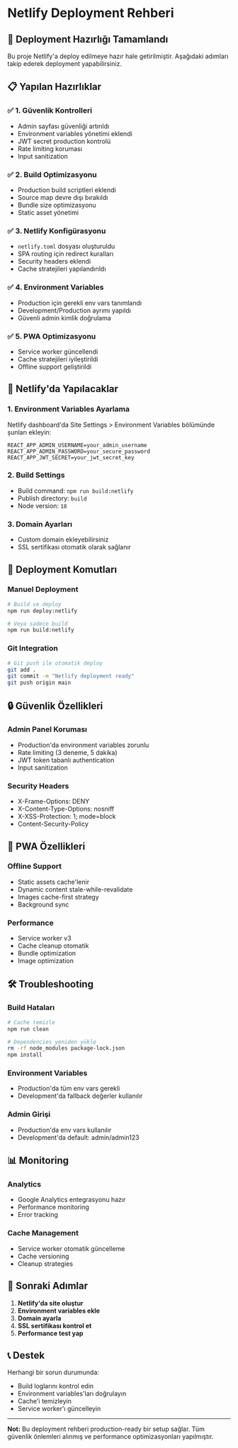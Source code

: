 # Netlify Deployment Rehberi

## 🚀 Deployment Hazırlığı Tamamlandı

Bu proje Netlify'a deploy edilmeye hazır hale getirilmiştir. Aşağıdaki adımları takip ederek deployment yapabilirsiniz.

## 📋 Yapılan Hazırlıklar

### ✅ 1. Güvenlik Kontrolleri
- Admin sayfası güvenliği artırıldı
- Environment variables yönetimi eklendi
- JWT secret production kontrolü
- Rate limiting koruması
- Input sanitization

### ✅ 2. Build Optimizasyonu
- Production build scriptleri eklendi
- Source map devre dışı bırakıldı
- Bundle size optimizasyonu
- Static asset yönetimi

### ✅ 3. Netlify Konfigürasyonu
- `netlify.toml` dosyası oluşturuldu
- SPA routing için redirect kuralları
- Security headers eklendi
- Cache stratejileri yapılandırıldı

### ✅ 4. Environment Variables
- Production için gerekli env vars tanımlandı
- Development/Production ayrımı yapıldı
- Güvenli admin kimlik doğrulama

### ✅ 5. PWA Optimizasyonu
- Service worker güncellendi
- Cache stratejileri iyileştirildi
- Offline support geliştirildi

## 🔧 Netlify'da Yapılacaklar

### 1. Environment Variables Ayarlama
Netlify dashboard'da Site Settings > Environment Variables bölümünde şunları ekleyin:

```
REACT_APP_ADMIN_USERNAME=your_admin_username
REACT_APP_ADMIN_PASSWORD=your_secure_password
REACT_APP_JWT_SECRET=your_jwt_secret_key
```

### 2. Build Settings
- Build command: `npm run build:netlify`
- Publish directory: `build`
- Node version: `18`

### 3. Domain Ayarları
- Custom domain ekleyebilirsiniz
- SSL sertifikası otomatik olarak sağlanır

## 🚀 Deployment Komutları

### Manuel Deployment
```bash
# Build ve deploy
npm run deploy:netlify

# Veya sadece build
npm run build:netlify
```

### Git Integration
```bash
# Git push ile otomatik deploy
git add .
git commit -m "Netlify deployment ready"
git push origin main
```

## 🔒 Güvenlik Özellikleri

### Admin Panel Koruması
- Production'da environment variables zorunlu
- Rate limiting (3 deneme, 5 dakika)
- JWT token tabanlı authentication
- Input sanitization

### Security Headers
- X-Frame-Options: DENY
- X-Content-Type-Options: nosniff
- X-XSS-Protection: 1; mode=block
- Content-Security-Policy

## 📱 PWA Özellikleri

### Offline Support
- Static assets cache'lenir
- Dynamic content stale-while-revalidate
- Images cache-first strategy
- Background sync

### Performance
- Service worker v3
- Cache cleanup otomatik
- Bundle optimization
- Image optimization

## 🛠️ Troubleshooting

### Build Hataları
```bash
# Cache temizle
npm run clean

# Dependencies yeniden yükle
rm -rf node_modules package-lock.json
npm install
```

### Environment Variables
- Production'da tüm env vars gerekli
- Development'da fallback değerler kullanılır

### Admin Girişi
- Production'da env vars kullanılır
- Development'da default: admin/admin123

## 📊 Monitoring

### Analytics
- Google Analytics entegrasyonu hazır
- Performance monitoring
- Error tracking

### Cache Management
- Service worker otomatik güncelleme
- Cache versioning
- Cleanup strategies

## 🎯 Sonraki Adımlar

1. **Netlify'da site oluştur**
2. **Environment variables ekle**
3. **Domain ayarla**
4. **SSL sertifikası kontrol et**
5. **Performance test yap**

## 📞 Destek

Herhangi bir sorun durumunda:
- Build loglarını kontrol edin
- Environment variables'ları doğrulayın
- Cache'i temizleyin
- Service worker'ı güncelleyin

---

**Not:** Bu deployment rehberi production-ready bir setup sağlar. Tüm güvenlik önlemleri alınmış ve performance optimizasyonları yapılmıştır.
